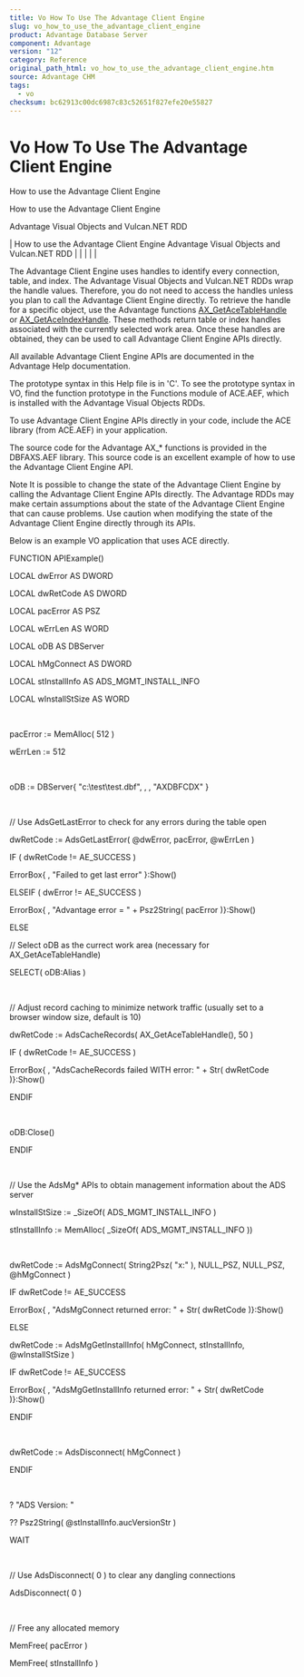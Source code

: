 ```yaml
---
title: Vo How To Use The Advantage Client Engine
slug: vo_how_to_use_the_advantage_client_engine
product: Advantage Database Server
component: Advantage
version: "12"
category: Reference
original_path_html: vo_how_to_use_the_advantage_client_engine.htm
source: Advantage CHM
tags:
  - vo
checksum: bc62913c00dc6987c83c52651f827efe20e55827
---
```


# Vo How To Use The Advantage Client Engine

How to use the Advantage Client Engine

How to use the Advantage Client Engine

Advantage Visual Objects and Vulcan.NET RDD

| How to use the Advantage Client Engine  Advantage Visual Objects and Vulcan.NET RDD |  |  |  |  |

The Advantage Client Engine uses handles to identify every connection, table, and index. The Advantage Visual Objects and Vulcan.NET RDDs wrap the handle values. Therefore, you do not need to access the handles unless you plan to call the Advantage Client Engine directly. To retrieve the handle for a specific object, use the Advantage functions [AX\_GetAceTableHandle](vo_ax_getacetablehandle.md) or [AX\_GetAceIndexHandle](vo_ax_getaceindexhandle.md). These methods return table or index handles associated with the currently selected work area. Once these handles are obtained, they can be used to call Advantage Client Engine APIs directly.

All available Advantage Client Engine APIs are documented in the Advantage Help documentation.

The prototype syntax in this Help file is in 'C'. To see the prototype syntax in VO, find the function prototype in the Functions module of ACE.AEF, which is installed with the Advantage Visual Objects RDDs.

To use Advantage Client Engine APIs directly in your code, include the ACE library (from ACE.AEF) in your application.

The source code for the Advantage AX\_\* functions is provided in the DBFAXS.AEF library. This source code is an excellent example of how to use the Advantage Client Engine API.

Note It is possible to change the state of the Advantage Client Engine by calling the Advantage Client Engine APIs directly. The Advantage RDDs may make certain assumptions about the state of the Advantage Client Engine that can cause problems. Use caution when modifying the state of the Advantage Client Engine directly through its APIs.

Below is an example VO application that uses ACE directly.

FUNCTION APIExample()

LOCAL dwError AS DWORD

LOCAL dwRetCode AS DWORD

LOCAL pacError AS PSZ

LOCAL wErrLen AS WORD

LOCAL oDB AS DBServer

LOCAL hMgConnect AS DWORD

LOCAL stInstallInfo AS ADS\_MGMT\_INSTALL\_INFO

LOCAL wInstallStSize AS WORD

 

pacError := MemAlloc( 512 )

wErrLen := 512

 

oDB := DBServer{ "c:\test\test.dbf", , , "AXDBFCDX" }

 

// Use AdsGetLastError to check for any errors during the table open

dwRetCode := AdsGetLastError( @dwError, pacError, @wErrLen )

IF ( dwRetCode != AE\_SUCCESS )

ErrorBox{ , "Failed to get last error" }:Show()

ELSEIF ( dwError != AE\_SUCCESS )

ErrorBox{ , "Advantage error = " + Psz2String( pacError )}:Show()

ELSE

// Select oDB as the currect work area (necessary for AX\_GetAceTableHandle)

SELECT( oDB:Alias )

 

// Adjust record caching to minimize network traffic (usually set to a browser window size, default is 10)

dwRetCode := AdsCacheRecords( AX\_GetAceTableHandle(), 50 )

IF ( dwRetCode != AE\_SUCCESS )

ErrorBox{ , "AdsCacheRecords failed WITH error: " + Str( dwRetCode )}:Show()

ENDIF

 

oDB:Close()

ENDIF

 

// Use the AdsMg\* APIs to obtain management information about the ADS server

wInstallStSize := \_SizeOf( ADS\_MGMT\_INSTALL\_INFO )

stInstallInfo := MemAlloc( \_SizeOf( ADS\_MGMT\_INSTALL\_INFO ))

 

dwRetCode := AdsMgConnect( String2Psz( "x:\" ), NULL\_PSZ, NULL\_PSZ, @hMgConnect )

IF dwRetCode != AE\_SUCCESS

ErrorBox{ , "AdsMgConnect returned error: " + Str( dwRetCode )}:Show()

ELSE

dwRetCode := AdsMgGetInstallInfo( hMgConnect, stInstallInfo, @wInstallStSize )

IF dwRetCode != AE\_SUCCESS

ErrorBox{ , "AdsMgGetInstallInfo returned error: " + Str( dwRetCode )}:Show()

ENDIF

 

dwRetCode := AdsDisconnect( hMgConnect )

ENDIF

 

? "ADS Version: "

?? Psz2String( @stInstallInfo.aucVersionStr )

WAIT

 

// Use AdsDisconnect( 0 ) to clear any dangling connections

AdsDisconnect( 0 )

 

// Free any allocated memory

MemFree( pacError )

MemFree( stInstallInfo )
